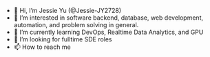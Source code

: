 - 👋 Hi, I’m Jessie Yu (@Jessie-JY2728)
- 👀 I’m interested in software backend, database, web development, automation, and problem solving in general.
- 🌱 I’m currently learning DevOps, Realtime Data Analytics, and GPU
- 💞️ I’m looking for fulltime SDE roles
- 📫 How to reach me

<!---
Jessie-JY2728/Jessie-JY2728 is a ✨ special ✨ repository because its `README.md` (this file) appears on your GitHub profile.
You can click the Preview link to take a look at your changes.
--->
